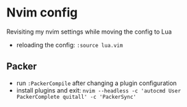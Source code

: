 # Nvim config

Revisiting my nvim settings while moving the config to Lua

* reloading the config: `:source lua.vim`

## Packer
- run `:PackerCompile` after changing a plugin configuration
- install plugins and exit: `nvim --headless -c 'autocmd User PackerComplete quitall' -c 'PackerSync'`
